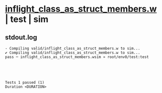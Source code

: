 # [inflight_class_as_struct_members.w](../../../../examples/tests/valid/inflight_class_as_struct_members.w) | test | sim

## stdout.log
```log
- Compiling valid/inflight_class_as_struct_members.w to sim...
✔ Compiling valid/inflight_class_as_struct_members.w to sim...
pass ─ inflight_class_as_struct_members.wsim » root/env0/test:test
 




Tests 1 passed (1) 
Duration <DURATION>

```


